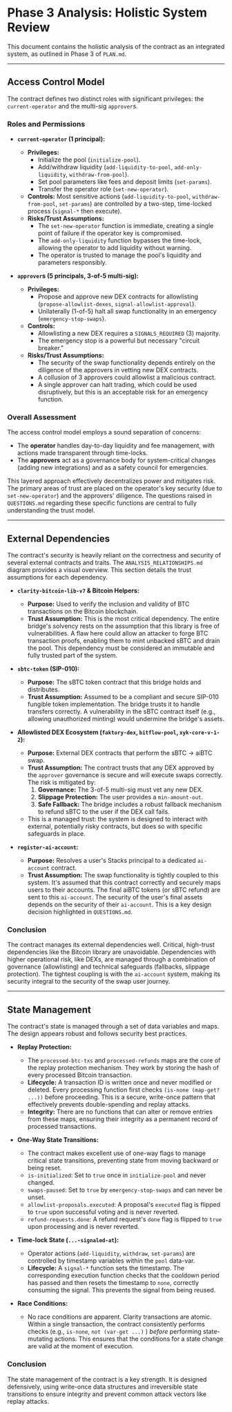 # Phase 3 Analysis: Holistic System Review

This document contains the holistic analysis of the contract as an integrated system, as outlined in Phase 3 of `PLAN.md`.

---

## Access Control Model

The contract defines two distinct roles with significant privileges: the `current-operator` and the multi-sig `approver`s.

### Roles and Permissions

-   **`current-operator` (1 principal):**
    -   **Privileges:**
        -   Initialize the pool (`initialize-pool`).
        -   Add/withdraw liquidity (`add-liquidity-to-pool`, `add-only-liquidity`, `withdraw-from-pool`).
        -   Set pool parameters like fees and deposit limits (`set-params`).
        -   Transfer the operator role (`set-new-operator`).
    -   **Controls:** Most sensitive actions (`add-liquidity-to-pool`, `withdraw-from-pool`, `set-params`) are controlled by a two-step, time-locked process (`signal-*` then execute).
    -   **Risks/Trust Assumptions:**
        -   The `set-new-operator` function is immediate, creating a single point of failure if the operator key is compromised.
        -   The `add-only-liquidity` function bypasses the time-lock, allowing the operator to add liquidity without warning.
        -   The operator is trusted to manage the pool's liquidity and parameters responsibly.

-   **`approver`s (5 principals, 3-of-5 multi-sig):**
    -   **Privileges:**
        -   Propose and approve new DEX contracts for allowlisting (`propose-allowlist-dexes`, `signal-allowlist-approval`).
        -   Unilaterally (1-of-5) halt all swap functionality in an emergency (`emergency-stop-swaps`).
    -   **Controls:**
        -   Allowlisting a new DEX requires a `SIGNALS_REQUIRED` (3) majority.
        -   The emergency stop is a powerful but necessary "circuit breaker."
    -   **Risks/Trust Assumptions:**
        -   The security of the swap functionality depends entirely on the diligence of the approvers in vetting new DEX contracts.
        -   A collusion of 3 approvers could allowlist a malicious contract.
        -   A single approver can halt trading, which could be used disruptively, but this is an acceptable risk for an emergency function.

### Overall Assessment

The access control model employs a sound separation of concerns:
-   The **operator** handles day-to-day liquidity and fee management, with actions made transparent through time-locks.
-   The **approvers** act as a governance body for system-critical changes (adding new integrations) and as a safety council for emergencies.

This layered approach effectively decentralizes power and mitigates risk. The primary areas of trust are placed on the operator's key security (due to `set-new-operator`) and the approvers' diligence. The questions raised in `QUESTIONS.md` regarding these specific functions are central to fully understanding the trust model.

---

## External Dependencies

The contract's security is heavily reliant on the correctness and security of several external contracts and traits. The `ANALYSIS_RELATIONSHIPS.md` diagram provides a visual overview. This section details the trust assumptions for each dependency.

-   **`clarity-bitcoin-lib-v7` & Bitcoin Helpers:**
    -   **Purpose:** Used to verify the inclusion and validity of BTC transactions on the Bitcoin blockchain.
    -   **Trust Assumption:** This is the most critical dependency. The entire bridge's solvency rests on the assumption that this library is free of vulnerabilities. A flaw here could allow an attacker to forge BTC transaction proofs, enabling them to mint unbacked sBTC and drain the pool. This dependency must be considered an immutable and fully trusted part of the system.

-   **`sbtc-token` (SIP-010):**
    -   **Purpose:** The sBTC token contract that this bridge holds and distributes.
    -   **Trust Assumption:** Assumed to be a compliant and secure SIP-010 fungible token implementation. The bridge trusts it to handle transfers correctly. A vulnerability in the sBTC contract itself (e.g., allowing unauthorized minting) would undermine the bridge's assets.

-   **Allowlisted DEX Ecosystem (`faktory-dex`, `bitflow-pool`, `xyk-core-v-1-2`):**
    -   **Purpose:** External DEX contracts that perform the sBTC -> aiBTC swap.
    -   **Trust Assumption:** The contract trusts that any DEX approved by the `approver` governance is secure and will execute swaps correctly. The risk is mitigated by:
        1.  **Governance:** The 3-of-5 multi-sig must vet any new DEX.
        2.  **Slippage Protection:** The user provides a `min-amount-out`.
        3.  **Safe Fallback:** The bridge includes a robust fallback mechanism to refund sBTC to the user if the DEX call fails.
    -   This is a managed trust: the system is designed to interact with external, potentially risky contracts, but does so with specific safeguards in place.

-   **`register-ai-account`:**
    -   **Purpose:** Resolves a user's Stacks principal to a dedicated `ai-account` contract.
    -   **Trust Assumption:** The swap functionality is tightly coupled to this system. It's assumed that this contract correctly and securely maps users to their accounts. The final aiBTC tokens (or sBTC refund) are sent to this `ai-account`. The security of the user's final assets depends on the security of their `ai-account`. This is a key design decision highlighted in `QUESTIONS.md`.

### Conclusion

The contract manages its external dependencies well. Critical, high-trust dependencies like the Bitcoin library are unavoidable. Dependencies with higher operational risk, like DEXs, are managed through a combination of governance (allowlisting) and technical safeguards (fallbacks, slippage protection). The tightest coupling is with the `ai-account` system, making its security integral to the security of the swap user journey.

---

## State Management

The contract's state is managed through a set of data variables and maps. The design appears robust and follows security best practices.

-   **Replay Protection:**
    -   The `processed-btc-txs` and `processed-refunds` maps are the core of the replay protection mechanism. They work by storing the hash of every processed Bitcoin transaction.
    -   **Lifecycle:** A transaction ID is written once and never modified or deleted. Every processing function first checks `(is-none (map-get? ...))` before proceeding. This is a secure, write-once pattern that effectively prevents double-spending and replay attacks.
    -   **Integrity:** There are no functions that can alter or remove entries from these maps, ensuring their integrity as a permanent record of processed transactions.

-   **One-Way State Transitions:**
    -   The contract makes excellent use of one-way flags to manage critical state transitions, preventing state from moving backward or being reset.
    -   `is-initialized`: Set to `true` once in `initialize-pool` and never changed.
    -   `swaps-paused`: Set to `true` by `emergency-stop-swaps` and can never be unset.
    -   `allowlist-proposals.executed`: A proposal's `executed` flag is flipped to `true` upon successful voting and is never reverted.
    -   `refund-requests.done`: A refund request's `done` flag is flipped to `true` upon processing and is never reverted.

-   **Time-lock State (`...-signaled-at`):**
    -   Operator actions (`add-liquidity`, `withdraw`, `set-params`) are controlled by timestamp variables within the `pool` data-var.
    -   **Lifecycle:** A `signal-*` function sets the timestamp. The corresponding execution function checks that the cooldown period has passed and then resets the timestamp to `none`, correctly consuming the signal. This prevents the signal from being reused.

-   **Race Conditions:**
    -   No race conditions are apparent. Clarity transactions are atomic. Within a single transaction, the contract consistently performs checks (e.g., `is-none`, `not (var-get ...)` ) *before* performing state-mutating actions. This ensures that the conditions for a state change are valid at the moment of execution.

### Conclusion

The state management of the contract is a key strength. It is designed defensively, using write-once data structures and irreversible state transitions to ensure integrity and prevent common attack vectors like replay attacks.
